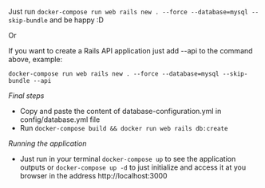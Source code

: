 Just run `docker-compose run web rails new . --force --database=mysql --skip-bundle` and be happy :D

Or

If you want to create a Rails API application just add --api to the command above, example:

`docker-compose run web rails new . --force --database=mysql --skip-bundle --api`


*Final steps*

- Copy and paste the content of database-configuration.yml in config/database.yml file
- Run `docker-compose build && docker run web rails db:create`

*Running the application*

- Just run in your terminal `docker-compose up` to see the application outputs or `docker-compose up -d` to just initialize and access it at you browser in the address http://localhost:3000
